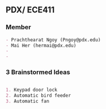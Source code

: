 ## PDX/ ECE411 

### Member

```markdown
- Prachthearat Ngoy (Pngoy@pdx.edu)
- Mai Her (hermai@pdx.edu)
- 
- 

```
### 3 Brainstormed Ideas
```markdown

1. Keypad door lock
2. Automatic bird feeder
3. Automatic fan


```
